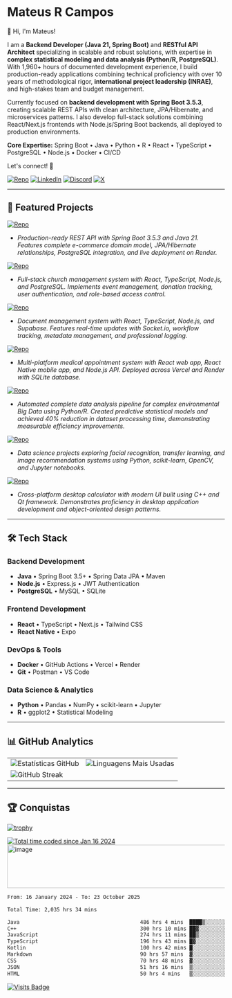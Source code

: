 # Mateus R Campos

👋 Hi, I'm Mateus!

I am a **Backend Developer (Java 21, Spring Boot)** and **RESTful API Architect** specializing in scalable and robust solutions, with expertise in **complex statistical modeling and data analysis (Python/R, PostgreSQL)**. With 1,960+ hours of documented development experience, I build production-ready applications combining technical proficiency with over 10 years of methodological rigor, **international project leadership (INRAE)**, and high-stakes team and budget management.

Currently focused on **backend development with Spring Boot 3.5.3**, creating scalable REST APIs with clean architecture, JPA/Hibernate, and microservices patterns. I also develop full-stack solutions combining React/Next.js frontends with Node.js/Spring Boot backends, all deployed to production environments.

**Core Expertise:** Spring Boot • Java • Python • R • React • TypeScript • PostgreSQL • Node.js • Docker • CI/CD

Let's connect! 🚀

[![Repo](https://img.shields.io/badge/Portfolio-black?style=for-the-badge)](https://portfolio-mateusribeirocampos.vercel.app)
[![LinkedIn](https://img.shields.io/badge/LinkedIn-Connect%20Profissional-0077B5?style=for-the-badge&logo=linkedin&logoColor=white)](https://www.linkedin.com/in/mateus-ribeiro-de-campos-6a135331)
[![Discord](https://img.shields.io/badge/Discord-7289DA?style=for-the-badge&logo=discord&logoColor=white)](https://discord.com/channels/@_mateuscampos/)
[![X](https://img.shields.io/badge/X-000?style=for-the-badge&logo=x)](https://x.com/@MateusR1Campos)

---

## 💼 Featured Projects

[![Repo](https://img.shields.io/badge/Spring_Boot_E--commerce_API-Java-orange?style=for-the-badge)](https://github.com/mateusribeirocampos/spring-boot-crud-api-template)

- _Production-ready REST API with Spring Boot 3.5.3 and Java 21. Features complete e-commerce domain model, JPA/Hibernate relationships, PostgreSQL integration, and live deployment on Render._

[![Repo](https://img.shields.io/badge/Santa_Rita_Church-TypeScript-blue?style=for-the-badge)](https://github.com/mateusribeirocampos/santarita)

- _Full-stack church management system with React, TypeScript, Node.js, and PostgreSQL. Implements event management, donation tracking, user authentication, and role-based access control._

[![Repo](https://img.shields.io/badge/SYSMP-TypeScript-blue?style=for-the-badge)](https://github.com/mateusribeirocampos/sysmp)

- _Document management system with React, TypeScript, Node.js, and Supabase. Features real-time updates with Socket.io, workflow tracking, metadata management, and professional logging._

[![Repo](https://img.shields.io/badge/Dragenda-JavaScript-blue?style=for-the-badge)](https://github.com/mateusribeirocampos/dragenda)

- _Multi-platform medical appointment system with React web app, React Native mobile app, and Node.js API. Deployed across Vercel and Render with SQLite database._

[![Repo](https://img.shields.io/badge/Scientific_Data_Analysis-Python/R-green?style=for-the-badge)](https://github.com/mateusribeirocampos/diollm)

- _Automated complete data analysis pipeline for complex environmental Big Data using Python/R. Created predictive statistical models and achieved 40% reduction in dataset processing time, demonstrating measurable efficiency improvements._

[![Repo](https://img.shields.io/badge/Machine_Learning_Studies-Python-green?style=for-the-badge)](https://github.com/mateusribeirocampos/diollm)

- _Data science projects exploring facial recognition, transfer learning, and image recommendation systems using Python, scikit-learn, OpenCV, and Jupyter notebooks._

[![Repo](https://img.shields.io/badge/Qt_Calculator-C++-purple?style=for-the-badge)](https://github.com/mateusribeirocampos/Calcd_Qt)

- _Cross-platform desktop calculator with modern UI built using C++ and Qt framework. Demonstrates proficiency in desktop application development and object-oriented design patterns._

---

## 🛠️ Tech Stack

### **Backend Development**
- **Java** • Spring Boot 3.5+ • Spring Data JPA • Maven
- **Node.js** • Express.js • JWT Authentication
- **PostgreSQL** • MySQL • SQLite

### **Frontend Development** 
- **React** • TypeScript • Next.js • Tailwind CSS
- **React Native** • Expo

### **DevOps & Tools**
- **Docker** • GitHub Actions • Vercel • Render
- **Git** • Postman • VS Code

### **Data Science & Analytics**
- **Python** • Pandas • NumPy • scikit-learn • Jupyter
- **R** • ggplot2 • Statistical Modeling

---

## 📊 GitHub Analytics

<table align="center">
  <tr>
    <td>
      <img src="https://github-readme-stats-sigma-five.vercel.app/api?username=mateusribeirocampos&show_icons=true&theme=dark&include_all_commits=true" alt="Estatísticas GitHub">
    </td>
    <td>
      <img src="https://github-readme-stats-sigma-five.vercel.app/api/top-langs/?username=mateusribeirocampos&layout=compact&theme=dark&hide=html,css" alt="Linguagens Mais Usadas">
    </td>
  </tr>
  <tr>
    <td colspan="2">
      <img src="https://streak-stats.demolab.com?user=mateusribeirocampos&theme=dark&border_radius=5" alt="GitHub Streak" />
    </td>
  </tr>
</table>

---

## 🏆 Conquistas

[![trophy](https://github-profile-trophy.vercel.app/?username=mateusribeirocampos&theme=onedark&rank=SSS,SS,S,AAA,AA,A,B,C)](https://github.com/ryo-ma/github-profile-trophy)
<div>
<div>
  <a href="https://wakatime.com/@018d1435-2bbc-41f2-9c8e-18d6109531a4"><img src="https://wakatime.com/badge/user/018d1435-2bbc-41f2-9c8e-18d6109531a4.svg" alt="Total time coded since Jan 16 2024" /></a>
</div>
  <a>
    <img height="100" src="https://media2.giphy.com/media/v1.Y2lkPTc5MGI3NjExMjJxb3Jtem1neGU3dm8wN3E5YzFzeG9hbHVjOWViNDZ6YWZwMGNveSZlcD12MV9pbnRlcm5hbF9naWZfYnlfaWQmY3Q9Zw/rwiTOXmYsb6uD3BeM6/giphy.gif" width="1050" alt="image">
  </a>
</div>

<!--START_SECTION:waka-->

```txt
From: 16 January 2024 - To: 23 October 2025

Total Time: 2,035 hrs 34 mins

Java                                       486 hrs 4 mins  ████▒░░░░░░░░░░░░░░░░░░░░   17.33 %
C++                                        300 hrs 10 mins ██▓░░░░░░░░░░░░░░░░░░░░░░   10.70 %
JavaScript                                 274 hrs 11 mins ██▒░░░░░░░░░░░░░░░░░░░░░░   09.78 %
TypeScript                                 196 hrs 43 mins █▓░░░░░░░░░░░░░░░░░░░░░░░   07.02 %
Kotlin                                     100 hrs 42 mins █░░░░░░░░░░░░░░░░░░░░░░░░   03.59 %
Markdown                                   90 hrs 57 mins  ▓░░░░░░░░░░░░░░░░░░░░░░░░   03.24 %
CSS                                        70 hrs 48 mins  ▓░░░░░░░░░░░░░░░░░░░░░░░░   02.52 %
JSON                                       51 hrs 16 mins  ▒░░░░░░░░░░░░░░░░░░░░░░░░   01.83 %
HTML                                       50 hrs 4 mins   ▒░░░░░░░░░░░░░░░░░░░░░░░░   01.79 %
```

<!--END_SECTION:waka-->

[![Visits Badge](https://komarev.com/ghpvc/?username=mateusribeirocampos&style=flat-square&color=blue)](https://github.com/mateusribeirocampos)
